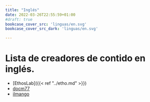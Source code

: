 ```yaml
---
title: "Inglés"
date: 2022-03-26T22:55:59+01:00
#draft: true
bookcase_cover_src: 'linguas/en.svg'
bookcase_cover_src_dark: 'linguas/en.svg'

---
```


# Lista de creadores de contido en inglés.

* [EthosLab]({{< ref "../etho.md" >}})
* [docm77](/creadores/docm)
* [ilmango](/creadores/ilmango)
